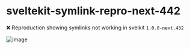 # sveltekit-symlink-repro-next-442
❌ Reproduction showing symlinks not working in svelkit `1.0.0-next.432`

![image](https://user-images.githubusercontent.com/7369575/186820448-a259b389-77c6-46ac-8568-9f21afbbf477.png)
